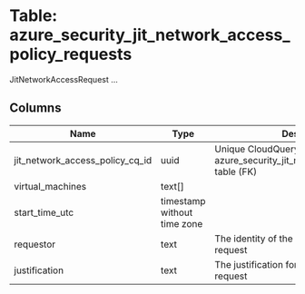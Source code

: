 
# Table: azure_security_jit_network_access_policy_requests
JitNetworkAccessRequest ...
## Columns
| Name        | Type           | Description  |
| ------------- | ------------- | -----  |
|jit_network_access_policy_cq_id|uuid|Unique CloudQuery ID of azure_security_jit_network_access_policies table (FK)|
|virtual_machines|text[]||
|start_time_utc|timestamp without time zone||
|requestor|text|The identity of the person who made the request|
|justification|text|The justification for making the initiate request|
